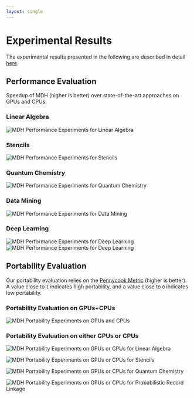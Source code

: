 ```yaml
---
layout: single
---
```


# Experimental Results

The experimental results presented in the following are described in detail [here](https://dl.acm.org/doi/10.1145/3665643).

## Performance Evaluation

Speedup of MDH (higher is better) over state-of-the-art approaches on GPUs and CPUs.

### Linear Algebra
![MDH Performance Experiments for Linear Algebra](/assets/images/exp_1.png)

### Stencils
![MDH Performance Experiments for Stencils](/assets/images/exp_2.png)

### Quantum Chemistry
![MDH Performance Experiments for Quantum Chemistry](/assets/images/exp_3.png)

### Data Mining
![MDH Performance Experiments for Data Mining](/assets/images/exp_4.png)

### Deep Learning
![MDH Performance Experiments for Deep Learning](/assets/images/exp_5.png)
![MDH Performance Experiments for Deep Learning](/assets/images/exp_6.png)


## Portability Evaluation

Our portability evaluation relies on the [Pennycook Metric](https://www.sciencedirect.com/science/article/pii/S0167739X17300559?casa_token=9ZtxQWqqghkAAAAA:XIXXlWXYjfwGE2KqY0gzuvmy8Mf_o4vtXEYAKY6dZECgDzWkrOwv_AMr2ObjkTn_jpty04kj_-0) (higher is better). A value close to `1` indicates high portability, and a value close to `0` indicates low portability.

### Portability Evaluation on GPUs+CPUs
![MDH Portability Experiments on GPUs and CPUs](/assets/images/eval_port_gpu_and_cpu.png)


### Portability Evaluation on either GPUs or CPUs

![MDH Portability Experiments on GPUs or CPUs for Linear Algebra](/assets/images/eval_port_gpu_or_cpu_la.png)

![MDH Portability Experiments on GPUs or CPUs for Stencils](/assets/images/eval_port_gpu_or_cpu_stencil.png)

![MDH Portability Experiments on GPUs or CPUs for Quantum Chemistry](/assets/images/eval_port_gpu_or_cpu_qc.png)

![MDH Portability Experiments on GPUs or CPUs for Probabilistic Record Linkage](/assets/images/eval_port_gpu_or_cpu_dl.png)